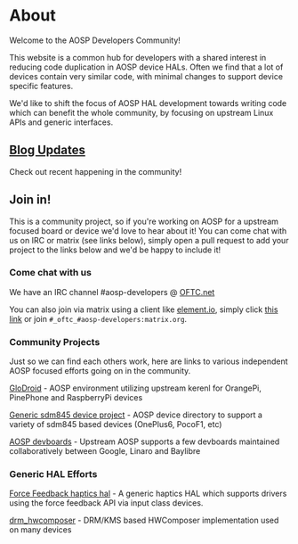 # About

Welcome to the AOSP Developers Community!

This website is a common hub for developers with a shared interest in
reducing code duplication in AOSP device HALs. Often we find that a lot of devices
contain very similar code, with minimal changes to support device specific
features.

We'd like to shift the focus of AOSP HAL development towards writing code which can
benefit the whole community, by focusing on upstream Linux APIs and generic
interfaces.

## [Blog Updates](https://aosp-developers-community.github.io/blog.html)

Check out recent happening in the community!

## Join in!

This is a community project, so if you're working on AOSP for a upstream focused board or device
we'd love to hear about it! You can come chat with us on IRC or matrix (see
links below), simply open a pull request to add your project to the links below
and we'd be happy to include it!

### Come chat with us

We have an IRC channel #aosp-developers @
[OFTC.net](https://webchat.oftc.net/?channels=%23aosp-developers)

You can also join via matrix using a client like
[element.io](https://app.element.io/), simply click [this
link](https://matrix.to/#/#_oftc_#aosp-developers:matrix.org) or join
`#_oftc_#aosp-developers:matrix.org`.

### Community Projects

Just so we can find each others work, here are links to various independent AOSP
focused efforts going on in the community.

[GloDroid](https://glodroid.github.io/) - AOSP environment utilizing upstream kerenl for OrangePi, PinePhone and RaspberryPi devices

[Generic sdm845 device project](https://github.com/aospm/android_device_generic_sdm845) - AOSP device directory to support a variety of sdm845 based devices (OnePlus6, PocoF1, etc)

[AOSP devboards](https://source.android.com/setup/build/devices) - Upstream AOSP supports a few devboards maintained collaboratively between Google, Linaro and Baylibre

### Generic HAL Efforts

[Force Feedback haptics hal](https://github.com/aospm/external_vibrator-ff) - A generic haptics HAL which supports drivers using the force feedback API via input class devices.

[drm_hwcomposer](https://gitlab.freedesktop.org/drm-hwcomposer/drm-hwcomposer) - DRM/KMS based HWComposer implementation used on many devices


